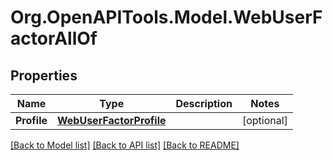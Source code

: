 # Org.OpenAPITools.Model.WebUserFactorAllOf

## Properties

Name | Type | Description | Notes
------------ | ------------- | ------------- | -------------
**Profile** | [**WebUserFactorProfile**](WebUserFactorProfile.md) |  | [optional] 

[[Back to Model list]](../README.md#documentation-for-models) [[Back to API list]](../README.md#documentation-for-api-endpoints) [[Back to README]](../README.md)

